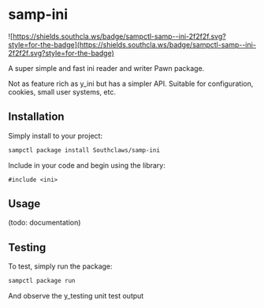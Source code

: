 # samp-ini

![https://shields.southcla.ws/badge/sampctl-samp--ini-2f2f2f.svg?style=for-the-badge](https://shields.southcla.ws/badge/sampctl-samp--ini-2f2f2f.svg?style=for-the-badge)

A super simple and fast ini reader and writer Pawn package.

Not as feature rich as y_ini but has a simpler API. Suitable for configuration, cookies, small user systems, etc.

## Installation

Simply install to your project:

```bash
sampctl package install Southclaws/samp-ini
```

Include in your code and begin using the library:

```pawn
#include <ini>
```

## Usage

(todo: documentation)

## Testing

To test, simply run the package:

```bash
sampctl package run
```

And observe the y_testing unit test output
